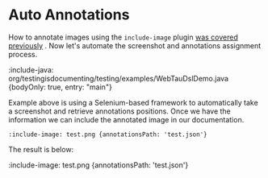 # Auto Annotations

How to annotate images using the `include-image` plugin [was covered previously](visuals/image-annotations) .
Now let's automate the screenshot and annotations assignment process.

:include-java: org/testingisdocumenting/testing/examples/WebTauDslDemo.java {bodyOnly: true, entry: "main"}

Example above is using a Selenium-based framework to automatically take a screenshot and retrieve annotations positions. 
Once we have the information we can include the annotated image in our documentation.

    :include-image: test.png {annotationsPath: 'test.json'}

The result is below:

:include-image: test.png {annotationsPath: 'test.json'}

